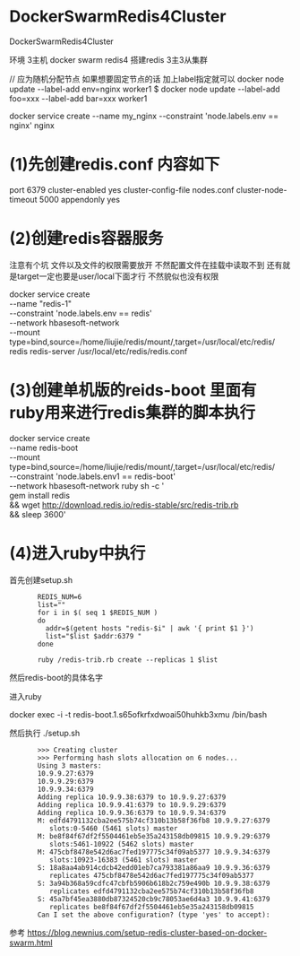# DockerSwarmRedis4Cluster
DockerSwarmRedis4Cluster

环境 3主机  docker swarm redis4 搭建redis 3主3从集群

// 应为随机分配节点 如果想要固定节点的话 加上label指定就可以
docker node update --label-add env=nginx worker1
$ docker node update --label-add foo=xxx --label-add bar=xxx worker1

docker service create --name my_nginx --constraint 'node.labels.env == nginx' nginx


# (1)先创建redis.conf 内容如下

port 6379
cluster-enabled yes
cluster-config-file nodes.conf
cluster-node-timeout 5000
appendonly yes



# (2)创建redis容器服务 
注意有个坑 文件以及文件的权限需要放开 不然配置文件在挂载中读取不到
           还有就是target一定也要是user/local下面才行 不然貌似也没有权限

docker service create   
--name "redis-1"   
--constraint 'node.labels.env == redis'   
--network hbasesoft-network   
--mount type=bind,source=/home/liujie/redis/mount/,target=/usr/local/etc/redis/   
redis redis-server /usr/local/etc/redis/redis.conf



# (3)创建单机版的reids-boot 里面有ruby用来进行redis集群的脚本执行

docker service create \
--name redis-boot \
--mount type=bind,source=/home/liujie/redis/mount/,target=/usr/local/etc/redis/ \
--constraint 'node.labels.env1 == redis-boot'  \
--network hbasesoft-network ruby sh -c '\
  gem install redis \
  && wget http://download.redis.io/redis-stable/src/redis-trib.rb \
  && sleep 3600'
  
  
# (4)进入ruby中执行

  首先创建setup.sh
  
           REDIS_NUM=6
           list=""
           for i in $( seq 1 $REDIS_NUM )
           do
             addr=$(getent hosts "redis-$i" | awk '{ print $1 }')
             list="$list $addr:6379 "
           done

           ruby /redis-trib.rb create --replicas 1 $list
  
  
  
  然后redis-boot的具体名字
  
  进入ruby
  
  docker exec  -i -t redis-boot.1.s65ofkrfxdwoai50huhkb3xmu /bin/bash
  
  然后执行 ./setup.sh
  
  
           >>> Creating cluster
           >>> Performing hash slots allocation on 6 nodes...
           Using 3 masters:
           10.9.9.27:6379
           10.9.9.29:6379
           10.9.9.34:6379
           Adding replica 10.9.9.38:6379 to 10.9.9.27:6379
           Adding replica 10.9.9.41:6379 to 10.9.9.29:6379
           Adding replica 10.9.9.36:6379 to 10.9.9.34:6379
           M: edfd4791132cba2ee575b74cf310b13b58f36fb8 10.9.9.27:6379
              slots:0-5460 (5461 slots) master
           M: be8f84f67df2f5504461eb5e35a243158db09815 10.9.9.29:6379
              slots:5461-10922 (5462 slots) master
           M: 475cbf8478e542d6ac7fed197775c34f09ab5377 10.9.9.34:6379
              slots:10923-16383 (5461 slots) master
           S: 18a8aa4ab914cdcb42edd01eb7ca793381a86aa9 10.9.9.36:6379
              replicates 475cbf8478e542d6ac7fed197775c34f09ab5377
           S: 3a94b368a59cdfc47cbfb5906b618b2c759e490b 10.9.9.38:6379
              replicates edfd4791132cba2ee575b74cf310b13b58f36fb8
           S: 45a7bf45ea3880db87324520cb9c78053ae6d4a3 10.9.9.41:6379
              replicates be8f84f67df2f5504461eb5e35a243158db09815
           Can I set the above configuration? (type 'yes' to accept): 
  


参考 https://blog.newnius.com/setup-redis-cluster-based-on-docker-swarm.html


